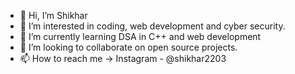 - 👋 Hi, I’m Shikhar
- 👀 I’m interested in coding, web development and cyber security.
- 🌱 I’m currently learning DSA in C++ and web development 
- 💞️ I’m looking to collaborate on open source projects.
- 📫 How to reach me -> Instagram - @shikhar2203

<!---
shikhar2203/shikhar2203 is a ✨ special ✨ repository because its `README.md` (this file) appears on your GitHub profile.
You can click the Preview link to take a look at your changes.
--->
